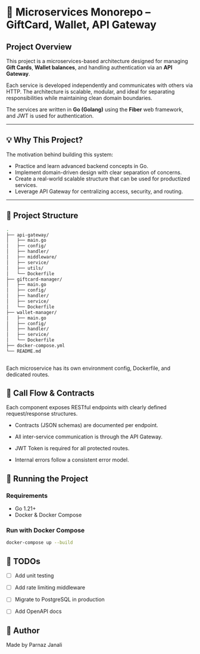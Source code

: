 # 🧩 Microservices Monorepo – GiftCard, Wallet, API Gateway


##  Project Overview

This project is a microservices-based architecture designed for managing **Gift Cards**, **Wallet balances**, and handling authentication via an **API Gateway**.

Each service is developed independently and communicates with others via HTTP. The architecture is scalable, modular, and ideal for separating responsibilities while maintaining clean domain boundaries.

The services are written in **Go (Golang)** using the **Fiber** web framework, and JWT is used for authentication.

---

## 💡 Why This Project?

The motivation behind building this system:

- Practice and learn advanced backend concepts in Go.
- Implement domain-driven design with clear separation of concerns.
- Create a real-world scalable structure that can be used for productized services.
- Leverage API Gateway for centralizing access, security, and routing.

---

## 📁 Project Structure

```bash
.
├── api-gateway/
│   ├── main.go
│   ├── config/
│   ├── handler/
│   ├── middleware/
│   ├── service/
│   ├── utils/
│   └── Dockerfile
├── giftcard-manager/
│   ├── main.go
│   ├── config/
│   ├── handler/
│   ├── service/
│   └── Dockerfile
├── wallet-manager/
│   ├── main.go
│   ├── config/
│   ├── handler/
│   ├── service/
│   └── Dockerfile
├── docker-compose.yml
└── README.md
‍‍‍
```

Each microservice has its own environment config, Dockerfile, and dedicated routes.

## 🔁 Call Flow & Contracts

Each component exposes RESTful endpoints with clearly defined request/response structures.

- Contracts (JSON schemas) are documented per endpoint.

- All inter-service communication is through the API Gateway.

- JWT Token is required for all protected routes.

- Internal errors follow a consistent error model.



## 🚀 Running the Project

### Requirements

- Go 1.21+
- Docker & Docker Compose

### Run with Docker Compose

```bash
docker-compose up --build
```


## 📌 TODOs

- [ ] Add unit testing
- [ ] Add rate limiting middleware
- [ ] Migrate to PostgreSQL in production
- [ ] Add OpenAPI docs



## 🙌 Author

Made by Parnaz Janali 



